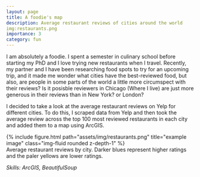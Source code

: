 ```yaml
---
layout: page
title: A foodie's map
description: Average restaurant reviews of cities around the world
img:restaurants.png
importance: 3
category: fun
---
```


I am absolutely a foodie. I spent a semester in culinary school before starting my PhD and I love trying new restaurants when I travel. Recently, my partner and I have been researching food spots to try for an upcoming trip, and it made me wonder what cities have the best-reviewed food, but also, are people in some parts of the world a little more circumspect with their reviews? Is it posisble reviewers in Chicago (Where I live) are just more generous in their reviews than in New York? or London?

I decided to take a look at the average restaurant reviews on Yelp for different cities. To do this, I scraped data from Yelp and then took the average review across the top 100 most reviewed restaurants in each city and added them to a map using ArcGIS.

<div class="row">
    <div class="col-sm mt-3 mt-md-0">
        {% include figure.html path="assets/img/restaurants.png" title="example image" class="img-fluid rounded z-depth-1" %}
    </div>
</div>
<div class="caption">
    Average restaurant reviews by city. Darker blues represent higher ratings and the paler yellows are lower ratings. 
</div>

<em> Skills: ArcGIS, BeautifulSoup </em>
